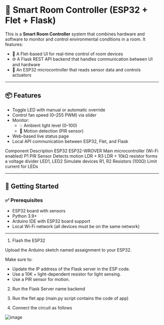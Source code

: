 # 🧠 Smart Room Controller (ESP32 + Flet + Flask)

This is a **Smart Room Controller** system that combines hardware and software to monitor and control environmental conditions in a room. It features:

- 📱 A Flet-based UI for real-time control of room devices
- 🌐 A Flask REST API backend that handles communication between UI and hardware
- 🔌 An ESP32 microcontroller that reads sensor data and controls actuators

---

## 📦 Features

- Toggle LED with manual or automatic override
- Control fan speed (0–255 PWM) via slider
- Monitor:
  - 💡 Ambient light level (0–100)
  - 🚶 Motion detection (PIR sensor)
- Web-based live status page
- Local API communication between ESP32, Flet, and Flask

Component	Description
ESP32	ESP32-WROVER	      Main microcontroller (Wi-Fi enabled)
P1	PIR Sensor      	    Detects motion
LDR + R3	            	  LDR + 10kΩ resistor forms a voltage divider
LED1, LED2    	          Simulate devices 
R1, R2	Resistors (100Ω)	Limit current for LEDs


---

## 🚀 Getting Started

### ✅ Prerequisites

- ESP32 board with sensors 
- Python 3.9+
- Arduino IDE with ESP32 board support
- Local Wi-Fi network (all devices must be on the same network)

---

1. Flash the ESP32

Upload the Arduino sketch named assaignment to your ESP32.

Make sure to:
- Update the IP address of the Flask server in the ESP code.
- Use a 10K + light-dependent resistor for light sensing.
- Use a PIR sensor for motion.

2. Run the Flask Server name backend
3. Run the flet app (main.py script contains the code of app)

4. Connect the circuit as follows


![image](https://github.com/user-attachments/assets/b8817888-1f6f-4ceb-84eb-f349a287610e)
